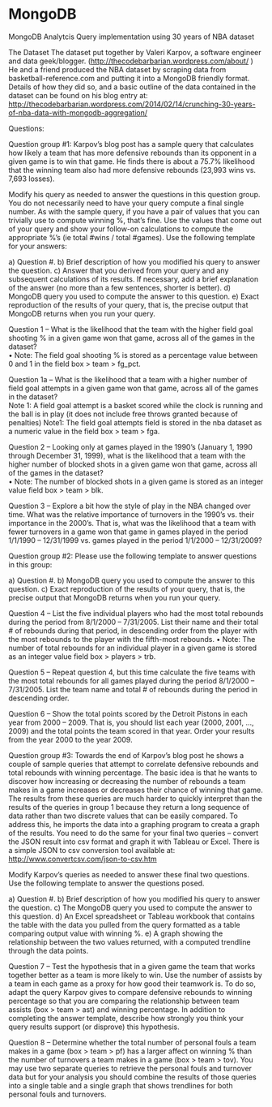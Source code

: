 MongoDB
=======

MongoDB Analytcis Query implementation using 30 years of NBA dataset

The Dataset
The  dataset put together by Valeri Karpov, a software engineer and data geek/blogger.  (http://thecodebarbarian.wordpress.com/about/ ) He and a friend produced the NBA dataset by scraping data from basketball-reference.com and putting it into a MongoDB friendly format. Details of how they did so, and a basic outline of the data contained in the dataset can be found on his blog entry at:
http://thecodebarbarian.wordpress.com/2014/02/14/crunching-30-years-of-nba-data-with-mongodb-aggregation/

Questions:

Question group #1:
Karpov’s blog post has a sample query that calculates how likely a team that has more defensive rebounds than its opponent in a given game is to win that game. He finds there is about a 75.7% likelihood that the winning team also had more defensive rebounds (23,993 wins vs. 7,693 losses).

Modify his query as needed to answer the questions in this question group. You do not necessarily need to have your query compute a final single number. As with the sample query, if you have a pair of values that you can trivially use to compute winning %, that’s fine. Use the values that come out of your query and show your follow-on calculations to compute the appropriate %’s (ie total #wins / total #games). Use the following template for your answers:

a)	Question #.
b)	Brief description of how you modified his query to answer the question.
c)	Answer that you derived from your query and any subsequent calculations of its results. If necessary, add a brief explanation of the answer (no more than a few sentences, shorter is better).
d)	MongoDB query you used to compute the answer to this question.
e)	Exact reproduction of the results of your query, that is, the precise output that MongoDB returns when you run your query. 

Question 1 – What is the likelihood that the team with the higher field goal shooting % in a given game won that game, across all of the games in the dataset?  
•	Note: The field goal shooting % is stored as a percentage value between 0 and 1 in the field box > team > fg_pct.

Question 1a – What is the likelihood that a team with a higher number of field goal attempts in a given game won that game, across all of the games in the dataset?  
Note 1: A field goal attempt is a basket scored while the clock is running and the ball is in play (it does not include free throws granted because of penalties)
Note1: The field goal attempts field is stored in the nba dataset as a numeric value in the field box > team > fga.


Question 2 – Looking only at games played in the 1990’s (January 1, 1990 through December 31, 1999), what is the likelihood that a team with the higher number of blocked shots in a given game won that game, across all of the games in the dataset?  
•	Note: The number of blocked shots in a given game is stored as an integer value field box > team > blk.


Question 3 – Explore a bit how the style of play in the NBA changed over time. What was the relative importance of turnovers in the 1990’s vs. their importance in the 2000’s. That is, what was the likelihood that a team with fewer turnovers in a game won that game in games played in the period 1/1/1990 – 12/31/1999 vs. games played in the period 1/1/2000 – 12/31/2009?


Question group #2:
Please use the following template to answer questions in this group:

a)	Question #.
b)	MongoDB query you used to compute the answer to this question.
c)	Exact reproduction of the results of your query, that is, the precise output that MongoDB returns when you run your query. 

Question 4 – List the five individual players who had the most total rebounds  during the period from 8/1/2000 – 7/31/2005. List their name and their total # of rebounds during that period, in descending order from the player with the most rebounds to the player with the fifth-most rebounds.
•	Note: The number of total rebounds for an individual player in a given game is stored as an integer value field box > players > trb.


Question 5 – Repeat question 4, but this time calculate the five teams with the most total rebounds for all games played during the period 8/1/2000 – 7/31/2005. List the team name and total # of rebounds during the period in descending order.

Question 6 – Show the total points scored by the Detroit Pistons in each year from 2000 – 2009.  That is, you should list each year (2000, 2001, …, 2009) and the total points the team scored in that year. Order your results from the year 2000 to the year 2009.


Question group #3:
Towards the end of Karpov’s blog post he shows a couple of sample queries that attempt to correlate defensive rebounds and total rebounds with winning percentage. The basic idea is that he wants to discover how increasing or decreasing the number of rebounds a team makes in a game increases or decreases their chance of winning that game. The results from these queries are much harder to quickly interpret than the results of the queries in group 1 because they return a long sequence of data rather than two discrete values that can be easily compared. To address this, he imports the data into a graphing program to creata a graph of the results. You need to do the same for your final two queries – convert the JSON result into csv format and graph it with Tableau or Excel. There is a simple JSON to csv conversion tool available at: http://www.convertcsv.com/json-to-csv.htm 

Modify Karpov’s queries as needed to answer these final two questions. Use the following template to answer the questions posed.

a)	Question #.
b)	Brief description of how you modified his query to answer the question.
c)	The MongoDB query you used to compute the answer to this question.
d)	An Excel spreadsheet or Tableau workbook that contains the table with the data you pulled from the query formatted as a table comparing output value with winning %.
e)	A graph showing the relationship between the two values returned, with a computed trendline through the data points.
	
Question 7 – Test the hypothesis that in a given game the team that works together better as a team is more likely to win. Use the number of assists by a team in each game as a proxy for how good their teamwork is. To do so, adapt the query Karpov gives to compare defensive rebounds to winning percentage so that you are comparing the relationship between team assists (box > team > ast) and winning percentage. In addition to completing the answer template, describe how strongly you think your query results support (or disprove) this hypothesis.

Question 8 – Determine whether the total number of personal fouls a team makes in a game (box > team > pf) has a larger affect on winning % than the number of turnovers a team makes in a game (box > team > tov). You may use two separate queries to retrieve the personal fouls and turnover data but for your analysis you should combine the results of those queries into a single table and a single graph that shows trendlines for both personal fouls and turnovers.

